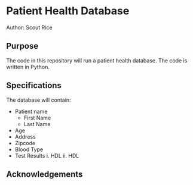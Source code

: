# Patient Health Database

Author: Scout Rice

## Purpose
The code in this repository will run a patient health database.
The code is written in Python.

## Specifications
The database will contain:
* Patient name
    * First Name
    * Last Name
* Age
* Address
* Zipcode
* Blood Type
* Test Results
    i. HDL
    ii. HDL

## Acknowledgements


